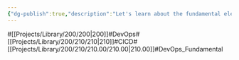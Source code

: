 ```yaml
---
{"dg-publish":true,"description":"Let's learn about the fundamental elements of DevOps that are important in CICD.","permalink":"/projects/library/200/210/210-00/210-00/","dgPassFrontmatter":true,"noteIcon":"0","created":"2024-02-05T10:37:05.987+09:00","updated":"2024-04-23T17:47:14.320+09:00"}
---
```


#[[Projects/Library/200/200\|200]]#DevOps#[[Projects/Library/200/210/210\|210]]#CICD#[[Projects/Library/200/210/210.00/210.00\|210.00]]#DevOps_Fundamental

